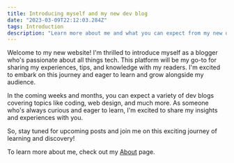 ```yaml
---
title: Introducing myself and my new dev blog
date: "2023-03-09T22:12:03.284Z"
tags: Introduction
description: "Learn more about me and what you can expect from my new dev blog."
---
```


Welcome to my new website! I'm thrilled to introduce myself as a blogger who's passionate about all things tech. This platform will be my go-to for sharing my experiences, tips, and knowledge with my readers. I'm excited to embark on this journey and eager to learn and grow alongside my audience.

In the coming weeks and months, you can expect a variety of dev blogs covering topics like coding, web design, and much more. As someone who's always curious and eager to learn, I'm excited to share my insights and experiences with you.

So, stay tuned for upcoming posts and join me on this exciting journey of learning and discovery!

To learn more about me, check out my [About](/about) page.